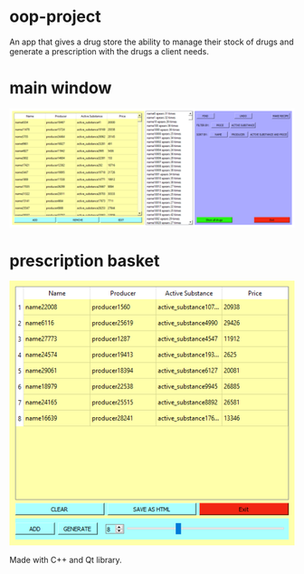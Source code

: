 # oop-project

<p>An app that gives a drug store the ability to manage their stock of drugs and generate a prescription with the drugs a client needs.</p>

# main window
<img src="/images/app.png">

# prescription basket
<img src="/images/prescription_basket.png">

<p>Made with C++ and Qt library.</p>
